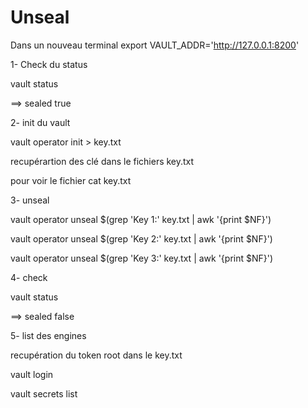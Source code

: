 # Unseal

Dans un nouveau terminal
export VAULT_ADDR='http://127.0.0.1:8200'

1- Check du status

vault status

==> sealed true

2- init du vault

vault operator init > key.txt

recupérartion des clé dans le fichiers key.txt

pour voir le fichier cat key.txt

3- unseal

vault operator unseal $(grep 'Key 1:' key.txt | awk '{print $NF}')

vault operator unseal $(grep 'Key 2:' key.txt | awk '{print $NF}')

vault operator unseal $(grep 'Key 3:' key.txt | awk '{print $NF}')

4- check

vault status

==> sealed false


5- list des engines

recupération du token root dans le key.txt

vault login <token>

vault secrets list